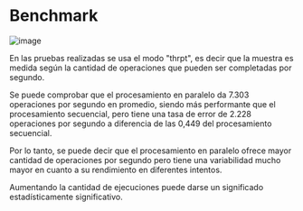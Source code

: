# Benchmark

![image](https://github.com/AgustinDuelli/ucse-prog2-2024-U2-Duelli/assets/130614935/4eef06c0-d92c-468c-8ac1-9d3f03f16d7c)

En las pruebas realizadas se usa el modo "thrpt", es decir que la muestra es medida según la cantidad de operaciones que pueden ser completadas por segundo.

Se puede comprobar que el procesamiento en paralelo da 7.303 operaciones por segundo en promedio, siendo más performante que el procesamiento secuencial, pero tiene una tasa de error de 2.228 operaciones por segundo a diferencia de las 0,449 del procesamiento secuencial.

Por lo tanto, se puede decir que el procesamiento en paralelo ofrece mayor cantidad de operaciones por segundo pero tiene una variabilidad mucho mayor en cuanto a su rendimiento en diferentes intentos.

Aumentando la cantidad de ejecuciones puede darse un significado estadísticamente significativo.
